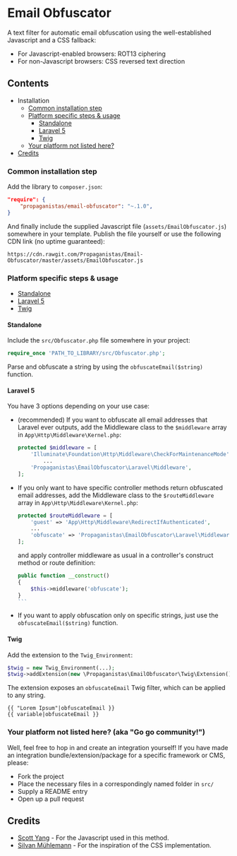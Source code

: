Email Obfuscator
=====================

A text filter for automatic email obfuscation using the well-established Javascript and a CSS fallback:

- For Javascript-enabled browsers: ROT13 ciphering
- For non-Javascript browsers: CSS reversed text direction

## Contents

- Installation
	- [Common installation step](#common-installation-step)
	- [Platform specific steps & usage](#platform-specific-steps--usage)
		- [Standalone](#standalone)
		- [Laravel 5](#laravel-5)
		- [Twig](#twig)
	- [Your platform not listed here?](#your-platform-not-listed-here-aka-go-go-community)
- [Credits](#credits)

### Common installation step

Add the library to `composer.json`:

```json
"require": {
    "propaganistas/email-obfuscator": "~.1.0",
}

```

And finally include the supplied Javascript file (`assets/EmailObfuscator.js`) somewhere in your template. Publish the file yourself or use the following CDN link (no uptime guaranteed):

    https://cdn.rawgit.com/Propaganistas/Email-Obfuscator/master/assets/EmailObfuscator.js

### Platform specific steps & usage

- [Standalone](#standalone)
- [Laravel 5](#laravel)
- [Twig](#twig)

#### Standalone

Include the `src/Obfuscator.php` file somewhere in your project:

```php
require_once 'PATH_TO_LIBRARY/src/Obfuscator.php';
```

Parse and obfuscate a string by using the `obfuscateEmail($string)` function.

#### Laravel 5

You have 3 options depending on your use case:

- (recommended) If you want to obfuscate all email addresses that Laravel ever outputs, add the Middleware class to the `$middleware` array in `App\Http\Middleware\Kernel.php`:

    ```php
    protected $middleware = [
        'Illuminate\Foundation\Http\Middleware\CheckForMaintenanceMode',
    	    ...
    	'Propaganistas\EmailObfuscator\Laravel\Middleware',
    ];
    ```

- If you only want to have specific controller methods return obfuscated email addresses, add the Middleware class to the `$routeMiddleware` array in `App\Http\Middleware\Kernel.php`:
    
    ```php
    protected $routeMiddleware = [
    	'guest' => 'App\Http\Middleware\RedirectIfAuthenticated',
    	...
    	'obfuscate' => 'Propaganistas\EmailObfuscator\Laravel\Middleware',
    ];
    ```
    
    and apply controller middleware as usual in a controller's construct method or route definition:

    ````php
    public function __construct()
    {
        $this->middleware('obfuscate');
    }
    ```

- If you want to apply obfuscation only on specific strings, just use the `obfuscateEmail($string)` function.


#### Twig

Add the extension to the `Twig_Environment`:

```php
$twig = new Twig_Environment(...);
$twig->addExtension(new \Propaganistas\EmailObfuscator\Twig\Extension());
```

The extension exposes an `obfuscateEmail` Twig filter, which can be applied to any string.

```twig
{{ "Lorem Ipsum"|obfuscateEmail }}
{{ variable|obfuscateEmail }}
```

### Your platform not listed here? (aka "Go go community!")

Well, feel free to hop in and create an integration yourself! If you have made an integration bundle/extension/package for a specific framework or CMS, please:

- Fork the project
- Place the necessary files in a correspondingly named folder in `src/`
- Supply a README entry
- Open up a pull request

## Credits

* [Scott Yang](http://scott.yang.id.au/2003/06/obfuscate-email-address-with-javascript-rot13) - For the Javascript used in this method.
* [Silvan Mühlemann](http://techblog.tilllate.com/2008/07/20/ten-methods-to-obfuscate-e-mail-addresses-compared/) - For the inspiration of the CSS implementation.
